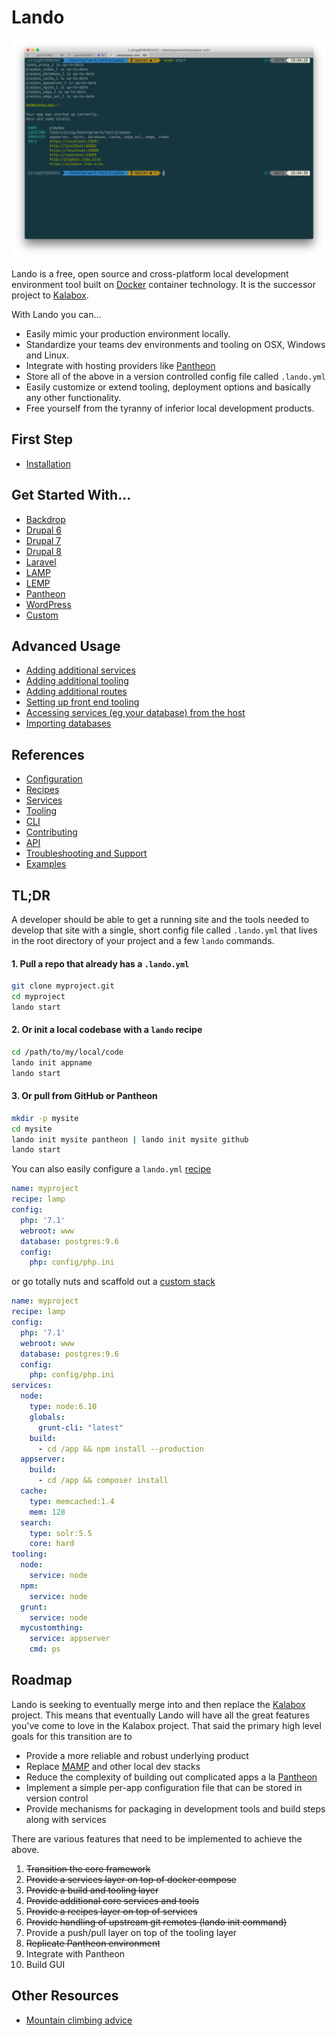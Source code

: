 Lando
=====

![screenshot](https://raw.githubusercontent.com/kalabox/lando/master/docs/images/lando-screenshot.png)

Lando is a free, open source and cross-platform local development environment tool built on [Docker](http://docker.com) container technology. It is the successor project to [Kalabox](http://kalabox.io).

With Lando you can...

*   Easily mimic your production environment locally.
*   Standardize your teams dev environments and tooling on OSX, Windows and Linux.
*   Integrate with hosting providers like [Pantheon](https://pantheon.io)
*   Store all of the above in a version controlled config file called `.lando.yml`
*   Easily customize or extend tooling, deployment options and basically any other functionality.
*   Free yourself from the tyranny of inferior local development products.

First Step
----------

*   [Installation](http://docs.lndo.io/installation/installing.html)

Get Started With...
-------------------

*   [Backdrop](http://docs.lndo.io/tutorials/backdrop.html)
*   [Drupal 6](http://docs.lndo.io/tutorials/drupal6.html)
*   [Drupal 7](http://docs.lndo.io/tutorials/drupal7.html)
*   [Drupal 8](http://docs.lndo.io/tutorials/drupal8.html)
*   [Laravel](http://docs.lndo.io/tutorials/laravel.html)
*   [LAMP](http://docs.lndo.io/tutorials/lamp.html)
*   [LEMP](http://docs.lndo.io/tutorials/lemp.html)
*   [Pantheon](http://docs.lndo.io/tutorials/pantheon.html)
*   [WordPress](http://docs.lndo.io/tutorials/wordpress.html)
*   [Custom](http://docs.lndo.io/tutorials/custom.html)

Advanced Usage
--------------

*   [Adding additional services](http://docs.lndo.io/tutorials/setup-additional-services.html)
*   [Adding additional tooling](http://docs.lndo.io/tutorials/setup-additional-tooling.html)
*   [Adding additional routes](http://docs.lndo.io/config/proxy.html)
*   [Setting up front end tooling](http://docs.lndo.io/tutorials/frontend.html)
*   [Accessing services (eg your database) from the host](http://docs.lndo.io/tutorials/frontend.html)
*   [Importing databases](http://docs.lndo.io/tutorials/db-import.html)

References
----------

*   [Configuration](http://docs.lndo.io/config/lando.html)
*   [Recipes](http://docs.lndo.io/config/services.html)
*   [Services](http://docs.lndo.io/config/services.html)
*   [Tooling](http://docs.lndo.io/config/tooling.html)
*   [CLI](http://docs.lndo.io/cli/usage.html)
*   [Contributing](http://docs.lndo.io/dev/contributing.html)
*   [API](http://docs.lndo.io/dev/lando.html)
*   [Troubleshooting and Support](http://docs.lndo.io/troubleshooting/logs.html)
*   [Examples](https://github.com/kalabox/lando/tree/master/examples)

TL;DR
-----

A developer should be able to get a running site and the tools needed to develop that site with a single, short config file called `.lando.yml` that lives in the root directory of your project and a few `lando` commands.

#### 1. Pull a repo that already has a `.lando.yml`

```bash
git clone myproject.git
cd myproject
lando start
```

#### 2. Or init a local codebase with a `lando` recipe

```bash
cd /path/to/my/local/code
lando init appname
lando start
```

#### 3. Or pull from GitHub or Pantheon

```bash
mkdir -p mysite
cd mysite
lando init mysite pantheon | lando init mysite github
lando start
```

You can also easily configure a `lando.yml` [recipe](http://docs.lndo.io/config/recipe.html)

```yml
name: myproject
recipe: lamp
config:
  php: '7.1'
  webroot: www
  database: postgres:9.6
  config:
    php: config/php.ini
```

or go totally nuts and scaffold out a [custom stack](http://docs.lndo.io/config/services.html)

```yml
name: myproject
recipe: lamp
config:
  php: '7.1'
  webroot: www
  database: postgres:9.6
  config:
    php: config/php.ini
services:
  node:
    type: node:6.10
    globals:
      grunt-cli: "latest"
    build:
      - cd /app && npm install --production
  appserver:
    build:
      - cd /app && composer install
  cache:
    type: memcached:1.4
    mem: 128
  search:
    type: solr:5.5
    core: hard
tooling:
  node:
    service: node
  npm:
    service: node
  grunt:
    service: node
  mycustomthing:
    service: appserver
    cmd: ps
```

Roadmap
-------

Lando is seeking to eventually merge into and then replace the [Kalabox](http://kalabox.io) project. This means that eventually Lando will have all the great features you've come to love in the Kalabox project. That said the primary high level goals for this transition are to

*   Provide a more reliable and robust underlying product
*   Replace [MAMP](http://mamp.info) and other local dev stacks
*   Reduce the complexity of building out complicated apps a la [Pantheon](http://pantheon.io)
*   Implement a simple per-app configuration file that can be stored in version control
*   Provide mechanisms for packaging in development tools and build steps along with services

There are various features that need to be implemented to achieve the above.

1.  ~~Transition the core framework~~
2.  ~~Provide a services layer on top of docker compose~~
3.  ~~Provide a build and tooling layer~~
4.  ~~Provide additional core services and tools~~
5.  ~~Provide a recipes layer on top of services~~
6.  ~~Provide handling of upstream git remotes (lando init command)~~
7.  Provide a push/pull layer on top of the tooling layer
8.  ~~Replicate Pantheon environment~~
9.  Integrate with Pantheon
10. Build GUI

Other Resources
---------------

*   [Mountain climbing advice](https://www.youtube.com/watch?v=tkBVDh7my9Q)
